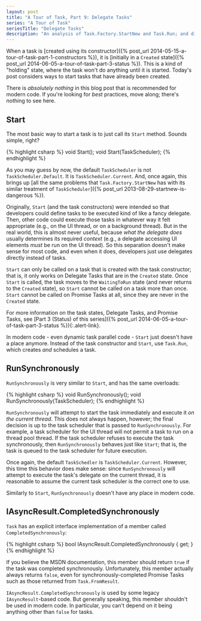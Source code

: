 ```yaml
---
layout: post
title: "A Tour of Task, Part 9: Delegate Tasks"
series: "A Tour of Task"
seriesTitle: "Delegate Tasks"
description: "An analysis of Task.Factory.StartNew and Task.Run; and discussion of whether they should be used for asynchronous and/or parallel code."
---
```





When a task is [created using its constructor]({% post_url 2014-05-15-a-tour-of-task-part-1-constructors %}), it is [initially in a `Created` state]({% post_url 2014-06-05-a-tour-of-task-part-3-status %}). This is a kind of "holding" state, where the task won't do anything until it is started. Today's post considers ways to start tasks that have already been created.

<div class="alert alert-danger" markdown="1">
<i class="fa fa-exclamation-triangle fa-2x pull-left"></i>

There is *absolutely nothing* in this blog post that is recommended for modern code. If you're looking for *best* practices, move along; there's nothing to see here.
</div>

## Start

The most basic way to start a task is to just call its `Start` method. Sounds simple, right?

{% highlight csharp %}
void Start();
void Start(TaskScheduler);
{% endhighlight %}

As you may guess by now, the default `TaskScheduler` is not `TaskScheduler.Default`. It is `TaskScheduler.Current`. And, once again, this brings up [all the same problems that `Task.Factory.StartNew` has with its similar treatment of `TaskScheduler`]({% post_url 2013-08-29-startnew-is-dangerous %}).

Originally, `Start` (and the task constructors) were intended so that developers could define tasks to be executed kind of like a fancy delegate. Then, other code could execute those tasks in whatever way it felt appropriate (e.g., on the UI thread, or on a background thread). But in the real world, this is almost never useful, because *what the delegate does* usually determines its required *context* (e.g., a delegate accessing UI elements *must* be run on the UI thread). So this separation doesn't make sense for most code, and even when it does, developers just use delegates directly instead of tasks.

`Start` can only be called on a task that is created with the task constructor; that is, it only works on Delegate Tasks that are in the `Created` state. Once `Start` is called, the task moves to the `WaitingToRun` state (and never returns to the `Created` state), so `Start` cannot be called on a task more than once. `Start` cannot be called on Promise Tasks at all, since they are never in the `Created` state.

<div class="alert alert-info" markdown="1">
<i class="fa fa-hand-o-right fa-2x pull-left"></i>

For more information on the task states, Delegate Tasks, and Promise Tasks, see [Part 3 (Status) of this series]({% post_url 2014-06-05-a-tour-of-task-part-3-status %}){:.alert-link}.
</div>

In modern code - even dynamic task parallel code - `Start` just doesn't have a place anymore. Instead of the task constructor and `Start`, use `Task.Run`, which creates *and* schedules a task.

## RunSynchronously

`RunSynchronously` is very similar to `Start`, and has the same overloads:

{% highlight csharp %}
void RunSynchronously();
void RunSynchronously(TaskScheduler);
{% endhighlight %}

`RunSynchronously` will attempt to start the task immediately and execute it *on the current thread*. This does not always happen, however; the final decision is up to the task scheduler that is passed to `RunSynchronously`. For example, a task scheduler for the UI thread will not permit a task to run on a thread pool thread. If the task scheduler refuses to execute the task synchronously, then `RunSynchronously` behaves just like `Start`; that is, the task is queued to the task scheduler for future execution.

Once again, the default `TaskSchedler` is `TaskScheduler.Current`. However, this time this behavior does make sense: since `RunSynchronously` will attempt to execute the task's delegate on the current thread, it is reasonable to assume the current task scheduler is the correct one to use.

Similarly to `Start`, `RunSynchronously` doesn't have any place in modern code.

## IAsyncResult.CompletedSynchronously

`Task` has an explicit interface implementation of a member called `CompletedSynchronously`:

{% highlight csharp %}
bool IAsyncResult.CompletedSynchronously { get; }
{% endhighlight %}

If you believe the MSDN documentation, this member should return `true` if the task was completed synchronously. Unfortunately, this member actually always returns `false`, even for synchronously-completed Promise Tasks such as those returned from `Task.FromResult`.

`IAsyncResult.CompletedSynchronously` is used by some legacy `IAsyncResult`-based code. But generally speaking, this member shouldn't be used in modern code. In particular, you can't depend on it being anything other than `false` for tasks.